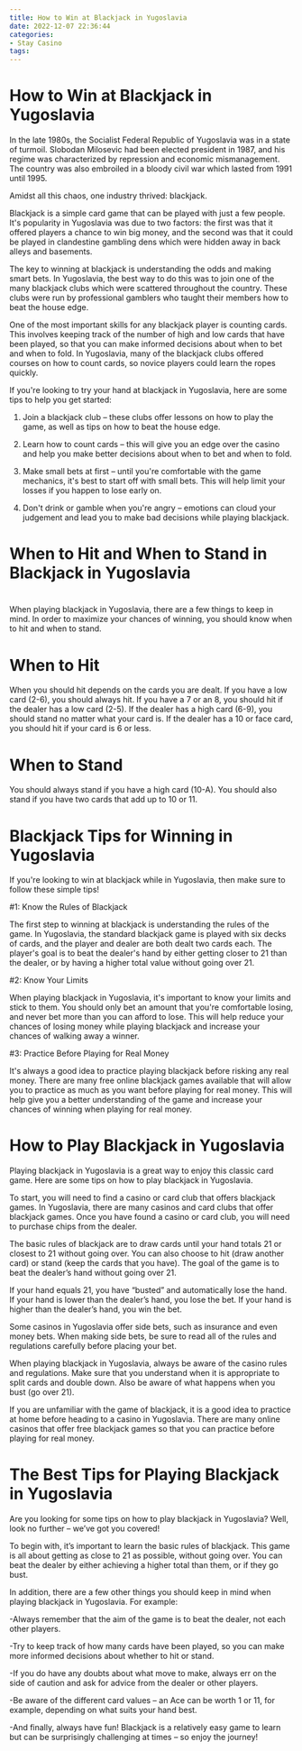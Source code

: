 ```yaml
---
title: How to Win at Blackjack in Yugoslavia
date: 2022-12-07 22:36:44
categories:
- Stay Casino
tags:
---
```



#  How to Win at Blackjack in Yugoslavia

In the late 1980s, the Socialist Federal Republic of Yugoslavia was in a state of turmoil. Slobodan Milosevic had been elected president in 1987, and his regime was characterized by repression and economic mismanagement. The country was also embroiled in a bloody civil war which lasted from 1991 until 1995.

Amidst all this chaos, one industry thrived: blackjack.

Blackjack is a simple card game that can be played with just a few people. It's popularity in Yugoslavia was due to two factors: the first was that it offered players a chance to win big money, and the second was that it could be played in clandestine gambling dens which were hidden away in back alleys and basements.

The key to winning at blackjack is understanding the odds and making smart bets. In Yugoslavia, the best way to do this was to join one of the many blackjack clubs which were scattered throughout the country. These clubs were run by professional gamblers who taught their members how to beat the house edge.

One of the most important skills for any blackjack player is counting cards. This involves keeping track of the number of high and low cards that have been played, so that you can make informed decisions about when to bet and when to fold. In Yugoslavia, many of the blackjack clubs offered courses on how to count cards, so novice players could learn the ropes quickly.

If you're looking to try your hand at blackjack in Yugoslavia, here are some tips to help you get started:

1) Join a blackjack club – these clubs offer lessons on how to play the game, as well as tips on how to beat the house edge.

2) Learn how to count cards – this will give you an edge over the casino and help you make better decisions about when to bet and when to fold.

3) Make small bets at first – until you're comfortable with the game mechanics, it's best to start off with small bets. This will help limit your losses if you happen to lose early on.

4) Don't drink or gamble when you're angry – emotions can cloud your judgement and lead you to make bad decisions while playing blackjack.

#  When to Hit and When to Stand in Blackjack in Yugoslavia

#

When playing blackjack in Yugoslavia, there are a few things to keep in mind. In order to maximize your chances of winning, you should know when to hit and when to stand.

# When to Hit

When you should hit depends on the cards you are dealt. If you have a low card (2-6), you should always hit. If you have a 7 or an 8, you should hit if the dealer has a low card (2-5). If the dealer has a high card (6-9), you should stand no matter what your card is. If the dealer has a 10 or face card, you should hit if your card is 6 or less.

# When to Stand

You should always stand if you have a high card (10-A). You should also stand if you have two cards that add up to 10 or 11.

#  Blackjack Tips for Winning in Yugoslavia

If you're looking to win at blackjack while in Yugoslavia, then make sure to follow these simple tips!

#1: Know the Rules of Blackjack

The first step to winning at blackjack is understanding the rules of the game. In Yugoslavia, the standard blackjack game is played with six decks of cards, and the player and dealer are both dealt two cards each. The player's goal is to beat the dealer's hand by either getting closer to 21 than the dealer, or by having a higher total value without going over 21.

#2: Know Your Limits

When playing blackjack in Yugoslavia, it's important to know your limits and stick to them. You should only bet an amount that you're comfortable losing, and never bet more than you can afford to lose. This will help reduce your chances of losing money while playing blackjack and increase your chances of walking away a winner.

#3: Practice Before Playing for Real Money

It's always a good idea to practice playing blackjack before risking any real money. There are many free online blackjack games available that will allow you to practice as much as you want before playing for real money. This will help give you a better understanding of the game and increase your chances of winning when playing for real money.

#  How to Play Blackjack in Yugoslavia

Playing blackjack in Yugoslavia is a great way to enjoy this classic card game. Here are some tips on how to play blackjack in Yugoslavia.

To start, you will need to find a casino or card club that offers blackjack games. In Yugoslavia, there are many casinos and card clubs that offer blackjack games. Once you have found a casino or card club, you will need to purchase chips from the dealer.

The basic rules of blackjack are to draw cards until your hand totals 21 or closest to 21 without going over. You can also choose to hit (draw another card) or stand (keep the cards that you have). The goal of the game is to beat the dealer’s hand without going over 21.

If your hand equals 21, you have “busted” and automatically lose the hand. If your hand is lower than the dealer’s hand, you lose the bet. If your hand is higher than the dealer’s hand, you win the bet.

Some casinos in Yugoslavia offer side bets, such as insurance and even money bets. When making side bets, be sure to read all of the rules and regulations carefully before placing your bet.

When playing blackjack in Yugoslavia, always be aware of the casino rules and regulations. Make sure that you understand when it is appropriate to split cards and double down. Also be aware of what happens when you bust (go over 21).

If you are unfamiliar with the game of blackjack, it is a good idea to practice at home before heading to a casino in Yugoslavia. There are many online casinos that offer free blackjack games so that you can practice before playing for real money.

#  The Best Tips for Playing Blackjack in Yugoslavia

Are you looking for some tips on how to play blackjack in Yugoslavia? Well, look no further – we’ve got you covered!

To begin with, it’s important to learn the basic rules of blackjack. This game is all about getting as close to 21 as possible, without going over. You can beat the dealer by either achieving a higher total than them, or if they go bust.

In addition, there are a few other things you should keep in mind when playing blackjack in Yugoslavia. For example:

-Always remember that the aim of the game is to beat the dealer, not each other players.

-Try to keep track of how many cards have been played, so you can make more informed decisions about whether to hit or stand.

-If you do have any doubts about what move to make, always err on the side of caution and ask for advice from the dealer or other players.

-Be aware of the different card values – an Ace can be worth 1 or 11, for example, depending on what suits your hand best.

-And finally, always have fun! Blackjack is a relatively easy game to learn but can be surprisingly challenging at times – so enjoy the journey!